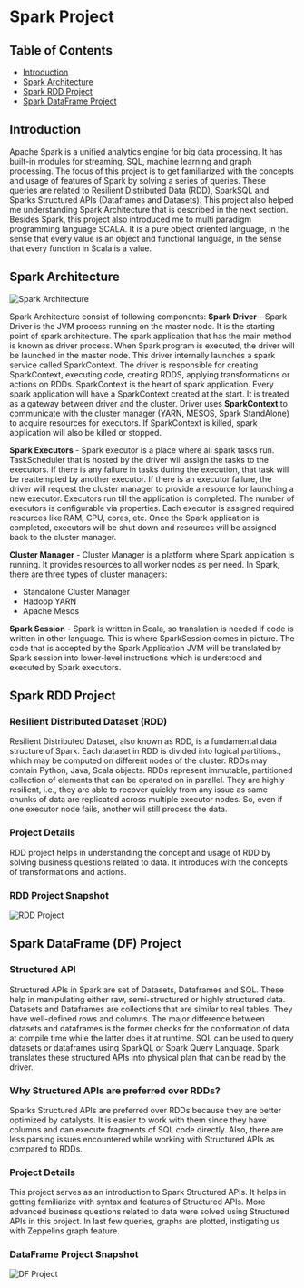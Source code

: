 # Spark Project
## Table of Contents
* [Introduction](#introduction)
* [Spark Architecture](#spark-architecture)
* [Spark RDD Project](#spark-rdd-project)
* [Spark DataFrame Project](#spark-dataframe-df-project)

## Introduction
Apache Spark is a unified analytics engine for big data processing. It has built-in modules for streaming, SQL, machine learning and graph processing.
The focus of this project is to get familiarized with the concepts and usage of features of Spark by solving a series of queries. These queries are related to Resilient Distributed Data (RDD), SparkSQL and Sparks Structured APIs (Dataframes and Datasets). This project also helped me understanding Spark Architecture that is described in the next section. 
Besides Spark, this project also introduced me to multi paradigm programming language SCALA. It is a pure object oriented language, in the sense that every value is an object and functional language, in the sense that every function in Scala is a value. 


## Spark Architecture

![Spark Architecture](./assets/Spark_Architecture.png)


Spark Architecture consist of following components: 
__Spark Driver__ - Spark Driver is the JVM process running on the master node. It is the starting point of spark architecture. The spark application that has the main method is known as driver process. When Spark program is executed, the driver will be launched in the master node. This driver internally launches a spark service called SparkContext. 
The driver is responsible for creating SparkContext, executing code, creating RDDS, applying transformations or actions on RDDs.
SparkContext is the heart of spark application. Every spark application will have a SparkContext created at the start. It is treated as a gateway between driver and the cluster. 
Driver uses __SparkContext__ to communicate with the cluster manager (YARN, MESOS, Spark StandAlone) to acquire resources for executors. If SparkContext is killed, spark application will also be killed or stopped.

__Spark Executors__ - Spark executor is a place where all spark tasks run. TaskScheduler that is hosted by the driver will assign the tasks to the executors. If there is any failure in tasks during the execution, that task will be reattempted by another executor. If there is an executor failure, the driver will request the cluster manager to provide a resource for launching a new executor. 
Executors run till the application is completed. The number of executors is configurable via properties. Each executor is assigned required resources like RAM, CPU, cores, etc. Once the Spark application is completed, executors will be shut down and resources will be assigned back to the cluster manager.

__Cluster Manager__ - Cluster Manager is a platform where Spark application is running. It provides resources to all worker nodes as per need. In Spark, there are three types of cluster managers: 
* Standalone Cluster Manager
* Hadoop YARN
* Apache Mesos

__Spark Session__ - Spark is written in Scala, so translation is needed if code is written in other language. This is where SparkSession comes in picture. The code that is accepted by the Spark Application JVM will be translated by Spark session into lower-level instructions which is understood and executed by Spark executors.


## Spark RDD Project

### Resilient Distributed Dataset (RDD)
Resilient Distributed Dataset, also known as RDD, is a fundamental data structure of Spark. Each dataset in RDD is divided into logical partitions., which may be computed on different nodes of the cluster. RDDs may contain Python, Java, Scala objects. RDDs represent immutable, partitioned collection of elements that can be operated on in parallel. They are highly resilient, i.e., they are able to recover quickly from any issue as same chunks of data are replicated across multiple executor nodes. So, even if one executor node fails, another will still process the data.

### Project Details
RDD project helps in understanding the concept and usage of RDD by solving business questions related to data. It introduces with the concepts of transformations and actions.

### RDD Project Snapshot

![RDD Project](./assets/RDD_Project_Aayushi.png)


## Spark DataFrame (DF) Project

### Structured API
Structured APIs in Spark are set of Datasets, Dataframes and SQL. These help in manipulating either raw, semi-structured or highly structured data. Datasets and Dataframes are collections that are similar to real tables. They have well-defined rows and columns. The major difference between datasets and dataframes is the former checks for the conformation of data at compile time while the latter does it at runtime. SQL can be used to query datasets or dataframes using SparkQL or Spark Query Language. Spark translates these structured APIs into physical plan that can be read by the driver.

### Why Structured APIs are preferred over RDDs?
Sparks Structured APIs are preferred over RDDs because they are better optimized by catalysts. It is easier to work with them since they have columns and can execute fragments of SQL code directly. Also, there are less parsing issues encountered while working with Structured APIs as compared to RDDs.

### Project Details
This project serves as an introduction to Spark Structured APIs. It helps in getting familiarize with syntax and features of Structured APIs. More advanced business questions related to data were solved using Structured APIs in this project. In last few queries, graphs are plotted, instigating us with Zeppelins graph feature.

### DataFrame Project Snapshot

![DF Project](./assets/DF_Project_Aayushi.png)
